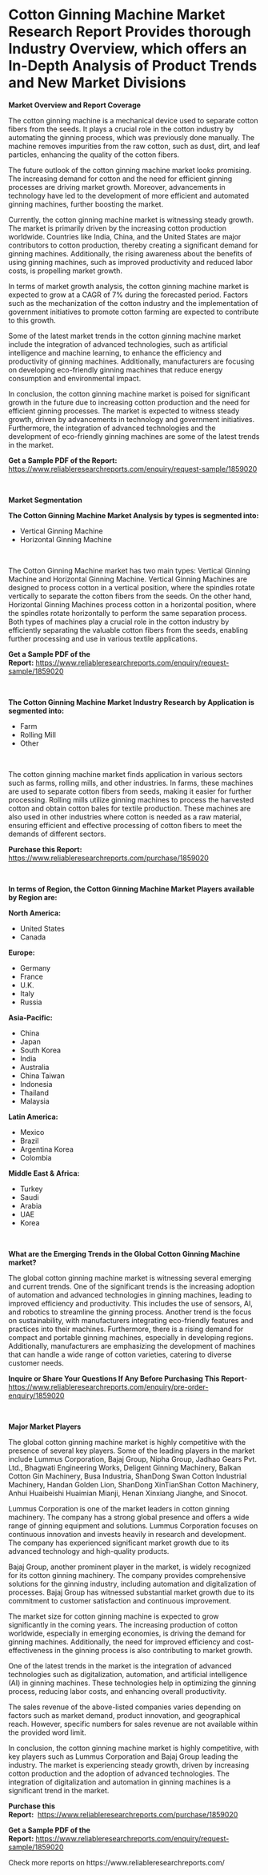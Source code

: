 <p><h1>Cotton Ginning Machine Market Research Report Provides thorough Industry Overview, which offers an In-Depth Analysis of Product Trends and New Market Divisions</h1></p><p><strong>Market Overview and Report Coverage</strong></p>
<p><p>The cotton ginning machine is a mechanical device used to separate cotton fibers from the seeds. It plays a crucial role in the cotton industry by automating the ginning process, which was previously done manually. The machine removes impurities from the raw cotton, such as dust, dirt, and leaf particles, enhancing the quality of the cotton fibers.</p><p>The future outlook of the cotton ginning machine market looks promising. The increasing demand for cotton and the need for efficient ginning processes are driving market growth. Moreover, advancements in technology have led to the development of more efficient and automated ginning machines, further boosting the market.</p><p>Currently, the cotton ginning machine market is witnessing steady growth. The market is primarily driven by the increasing cotton production worldwide. Countries like India, China, and the United States are major contributors to cotton production, thereby creating a significant demand for ginning machines. Additionally, the rising awareness about the benefits of using ginning machines, such as improved productivity and reduced labor costs, is propelling market growth.</p><p>In terms of market growth analysis, the cotton ginning machine market is expected to grow at a CAGR of 7% during the forecasted period. Factors such as the mechanization of the cotton industry and the implementation of government initiatives to promote cotton farming are expected to contribute to this growth.</p><p>Some of the latest market trends in the cotton ginning machine market include the integration of advanced technologies, such as artificial intelligence and machine learning, to enhance the efficiency and productivity of ginning machines. Additionally, manufacturers are focusing on developing eco-friendly ginning machines that reduce energy consumption and environmental impact.</p><p>In conclusion, the cotton ginning machine market is poised for significant growth in the future due to increasing cotton production and the need for efficient ginning processes. The market is expected to witness steady growth, driven by advancements in technology and government initiatives. Furthermore, the integration of advanced technologies and the development of eco-friendly ginning machines are some of the latest trends in the market.</p></p>
<p><strong>Get a Sample PDF of the Report:</strong> <a href="https://www.reliableresearchreports.com/enquiry/request-sample/1859020">https://www.reliableresearchreports.com/enquiry/request-sample/1859020</a></p>
<p>&nbsp;</p>
<p><strong>Market Segmentation</strong></p>
<p><strong>The Cotton Ginning Machine Market Analysis by types is segmented into:</strong></p>
<p><ul><li>Vertical Ginning Machine</li><li>Horizontal Ginning Machine</li></ul></p>
<p>&nbsp;</p>
<p><p>The Cotton Ginning Machine market has two main types: Vertical Ginning Machine and Horizontal Ginning Machine. Vertical Ginning Machines are designed to process cotton in a vertical position, where the spindles rotate vertically to separate the cotton fibers from the seeds. On the other hand, Horizontal Ginning Machines process cotton in a horizontal position, where the spindles rotate horizontally to perform the same separation process. Both types of machines play a crucial role in the cotton industry by efficiently separating the valuable cotton fibers from the seeds, enabling further processing and use in various textile applications.</p></p>
<p><strong>Get a Sample PDF of the Report:</strong>&nbsp;<a href="https://www.reliableresearchreports.com/enquiry/request-sample/1859020">https://www.reliableresearchreports.com/enquiry/request-sample/1859020</a></p>
<p>&nbsp;</p>
<p><strong>The Cotton Ginning Machine Market Industry Research by Application is segmented into:</strong></p>
<p><ul><li>Farm</li><li>Rolling Mill</li><li>Other</li></ul></p>
<p>&nbsp;</p>
<p><p>The cotton ginning machine market finds application in various sectors such as farms, rolling mills, and other industries. In farms, these machines are used to separate cotton fibers from seeds, making it easier for further processing. Rolling mills utilize ginning machines to process the harvested cotton and obtain cotton bales for textile production. These machines are also used in other industries where cotton is needed as a raw material, ensuring efficient and effective processing of cotton fibers to meet the demands of different sectors.</p></p>
<p><strong>Purchase this Report:</strong>&nbsp; <a href="https://www.reliableresearchreports.com/purchase/1859020">https://www.reliableresearchreports.com/purchase/1859020</a></p>
<p>&nbsp;</p>
<p><strong>In terms of Region, the Cotton Ginning Machine Market Players available by Region are:</strong></p>
<p>
    <p> <strong> North America: </strong>
        <ul>
            <li>United States</li>
            <li>Canada</li>
        </ul>
        </p> 
    <p> <strong> Europe: </strong>
        <ul>
            <li>Germany</li>
            <li>France</li>
            <li>U.K.</li>
            <li>Italy</li>
            <li>Russia</li>
        </ul>
        </p> 
    <p> <strong> Asia-Pacific: </strong>
        <ul>
            <li>China</li>
            <li>Japan</li>
            <li>South Korea</li>
            <li>India</li>
            <li>Australia</li>
            <li>China Taiwan</li>
            <li>Indonesia</li>
            <li>Thailand</li>
            <li>Malaysia</li>
        </ul>
        </p> 
    <p> <strong> Latin America: </strong>
        <ul>
            <li>Mexico</li>
            <li>Brazil</li>
            <li>Argentina Korea</li>
            <li>Colombia</li>
        </ul>
        </p> 
    <p> <strong> Middle East & Africa: </strong>
        <ul>
            <li>Turkey</li>
            <li>Saudi</li>
            <li>Arabia</li>
            <li>UAE</li>
            <li>Korea</li>
        </ul>
    </p>
    </p>
<p>&nbsp;</p>
<p><strong>What are the Emerging Trends in the Global Cotton Ginning Machine market?</strong></p>
<p><p>The global cotton ginning machine market is witnessing several emerging and current trends. One of the significant trends is the increasing adoption of automation and advanced technologies in ginning machines, leading to improved efficiency and productivity. This includes the use of sensors, AI, and robotics to streamline the ginning process. Another trend is the focus on sustainability, with manufacturers integrating eco-friendly features and practices into their machines. Furthermore, there is a rising demand for compact and portable ginning machines, especially in developing regions. Additionally, manufacturers are emphasizing the development of machines that can handle a wide range of cotton varieties, catering to diverse customer needs.</p></p>
<p><strong>Inquire or Share Your Questions If Any Before Purchasing This Report</strong>- <a href="https://www.reliableresearchreports.com/enquiry/pre-order-enquiry/1859020">https://www.reliableresearchreports.com/enquiry/pre-order-enquiry/1859020</a></p>
<p>&nbsp;</p>
<p><strong>Major Market Players</strong></p>
<p><p>The global cotton ginning machine market is highly competitive with the presence of several key players. Some of the leading players in the market include Lummus Corporation, Bajaj Group, Nipha Group, Jadhao Gears Pvt. Ltd., Bhagwati Engineering Works, Deligent Ginning Machinery, Balkan Cotton Gin Machinery, Busa Industria, ShanDong Swan Cotton Industrial Machinery, Handan Golden Lion, ShanDong XinTianShan Cotton Machinery, Anhui Huaibeishi Huaimian Mianji, Henan Xinxiang Jianghe, and Sinocot.</p><p>Lummus Corporation is one of the market leaders in cotton ginning machinery. The company has a strong global presence and offers a wide range of ginning equipment and solutions. Lummus Corporation focuses on continuous innovation and invests heavily in research and development. The company has experienced significant market growth due to its advanced technology and high-quality products.</p><p>Bajaj Group, another prominent player in the market, is widely recognized for its cotton ginning machinery. The company provides comprehensive solutions for the ginning industry, including automation and digitalization of processes. Bajaj Group has witnessed substantial market growth due to its commitment to customer satisfaction and continuous improvement.</p><p>The market size for cotton ginning machine is expected to grow significantly in the coming years. The increasing production of cotton worldwide, especially in emerging economies, is driving the demand for ginning machines. Additionally, the need for improved efficiency and cost-effectiveness in the ginning process is also contributing to market growth.</p><p>One of the latest trends in the market is the integration of advanced technologies such as digitalization, automation, and artificial intelligence (AI) in ginning machines. These technologies help in optimizing the ginning process, reducing labor costs, and enhancing overall productivity.</p><p>The sales revenue of the above-listed companies varies depending on factors such as market demand, product innovation, and geographical reach. However, specific numbers for sales revenue are not available within the provided word limit.</p><p>In conclusion, the cotton ginning machine market is highly competitive, with key players such as Lummus Corporation and Bajaj Group leading the industry. The market is experiencing steady growth, driven by increasing cotton production and the adoption of advanced technologies. The integration of digitalization and automation in ginning machines is a significant trend in the market.</p></p>
<p><strong>Purchase this Report:</strong>&nbsp;&nbsp;<a href="https://www.reliableresearchreports.com/purchase/1859020">https://www.reliableresearchreports.com/purchase/1859020</a></p>
<p></p>
<p><strong>Get a Sample PDF of the Report:</strong>&nbsp;<a href="https://www.reliableresearchreports.com/enquiry/request-sample/1859020">https://www.reliableresearchreports.com/enquiry/request-sample/1859020</a></p>
<p>Check more reports on https://www.reliableresearchreports.com/</p>